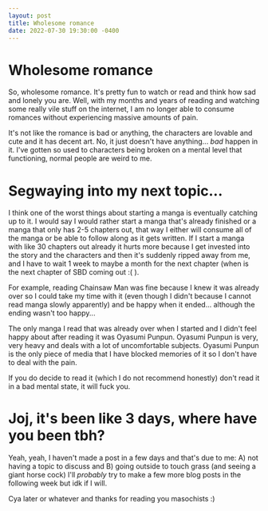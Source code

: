 ```yaml
---
layout: post
title: Wholesome romance
date: 2022-07-30 19:30:00 -0400
---
```


# Wholesome romance
So, wholesome romance. It's pretty fun to watch or read and think how sad and lonely you are. Well, with my months and years of reading and watching some really vile stuff on the internet, I am no longer able to consume romances without experiencing massive amounts of pain.

It's not like the romance is bad or anything, the characters are lovable and cute and it has decent art. No, it just doesn't have anything... *bad* happen in it.
I've gotten so used to characters being broken on a mental level that functioning, normal people are weird to me.

# Segwaying into my next topic...
I think one of the worst things about starting a manga is eventually catching up to it. I would say I would rather start a manga that's already finished or a manga that only has 2-5 chapters out, that way I either will consume all of the manga or be able to follow along as it gets written.
If I start a manga with like 30 chapters out already it hurts more because I get invested into the story and the characters and then it's suddenly ripped away from me, and I have to wait 1 week to maybe a month for the next chapter (when is the next chapter of SBD coming out :( ).

For example, reading Chainsaw Man was fine because I knew it was already over so I could take my time with it (even though I didn't because I cannot read manga slowly apparently) and be happy when it ended... although the ending wasn't too happy...

The only manga I read that was already over when I started and I didn't feel happy about after reading it was Oyasumi Punpun. Oyasumi Punpun is very, very heavy and deals with a lot of uncomfortable subjects.
Oyasumi Punpun is the only piece of media that I have blocked memories of it so I don't have to deal with the pain.

If you do decide to read it (which I do not recommend honestly) don't read it in a bad mental state, it will fuck you.

# Joj, it's been like 3 days, where have you been tbh?
Yeah, yeah, I haven't made a post in a few days and that's due to me: A) not having a topic to discuss and B) going outside to touch grass (and seeing a giant horse cock)
I'll *probably* try to make a few more blog posts in the following week but idk if I will.

Cya later or whatever and thanks for reading you masochists :)

<script src="https://utteranc.es/client.js"
        repo="Just-Jojo/Just-Jojo.github.io"
        issue-term="pathname"
        label="Comments"
        theme="github-light"
        crossorigin="anonymous"
        async>
</script>